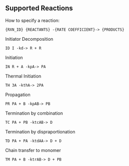 ## Supported Reactions


How to specify a reaction:
```
{RXN_ID} {REACTANTS} -{RATE COEFFICIENT}-> {PRODUCTS}
```

Initiator Decomposition
```
ID I -kd-> R + R 
```

Initiation
```
IN R + A -kpA-> PA
```

Thermal Initiation
```
TH 3A -kthA-> 2PA
```

Propagation
```
PR PA + B -kpAB-> PB
```

Termination by combination
```
TC PA + PB -ktcAB-> D
```

Termination by dispraportionation
```
TD PA + PA -ktdAA-> D + D
```

Chain transfer to monomer
```
TM PA + B -ktrAB-> D + PB
```

